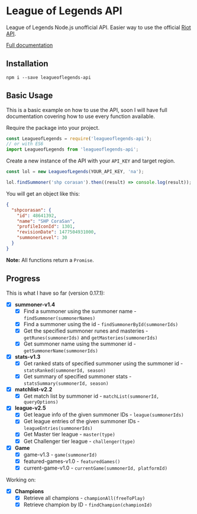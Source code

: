 # League of Legends API
League of Legends Node.js unofficial API. Easier way to use the official [Riot API](https://developer.riotgames.com/).

[Full documentation](https://corasan.gitbooks.io/league-of-legends-api/content/)

## Installation
`npm i --save leagueoflegends-api`

## Basic Usage
This is a basic example on how to use the API, soon I will have full documentation covering how to use every function available.

Require the package into your project.
```javascript
const LeagueofLegends = require('leagueoflegends-api');
// or with ES6
import LeagueofLegends from 'leagueoflegends-api';
```

Create a new instance of the API with your `API_KEY` and target region.
```javascript
const lol = new LeagueofLegends(YOUR_API_KEY, 'na');

lol.findSummoner('shp corasan').then((result) => console.log(result));
```
You will get an object like this:
```json
{
  "shpcorasan": {
    "id": 48641392,
    "name": "SHP CoraSan",
    "profileIconId": 1301,
    "revisionDate": 1477504931000,
    "summonerLevel": 30
  }
}
```
**Note:** All functions return a `Promise`.

## Progress
This is what I have so far (version 0.17.1):
- [x] **summoner-v1.4**
  - [x] Find a summoner using the summoner name - `findSummoner(summonerNames)`
  - [x] Find a summoner using the id - `findSummonerById(summonerIds)`
  - [x] Get the specified summoner runes and masteries - `getRunes(summonerIds)` and `getMasteries(summonerIds)`
  - [x] Get summoner name using the summoner id - `getSummonerName(summonerIds)`

- [x] **stats-v1.3**
  - [x] Get ranked stats of specified summoner using the summoner id - `statsRanked(summonerId, season)`
  - [x] Get summary of specified summoner stats - `statsSummary(summonerId, season)`

- [x] **matchlist-v2.2**
  - [x] Get match list by summoner id - `matchList(summonerId, queryOptions)`

- [x] **league-v2.5**
  - [x] Get league info of the given summoner IDs - `league(summonerIds)`
  - [x] Get league entries of the given summoner IDs - `leagueEntries(summonerIds)`
  - [x] Get Master tier league - `master(type)`
  - [x] Get Challenger tier league - `challenger(type)`

- [x] **Game**
  - [x] game-v1.3 - `game(summonerId)`
  - [x] featured-games-v1.0 - `featuredGames()`
  - [x] current-game-v1.0 - `currentGame(summonerId, platformId)`

Working on:
- [x] **Champions**
  - [x] Retrieve all champions - `championAll(freeToPlay)`
  - [x] Retrieve champion by ID - `findChampion(championId)`
